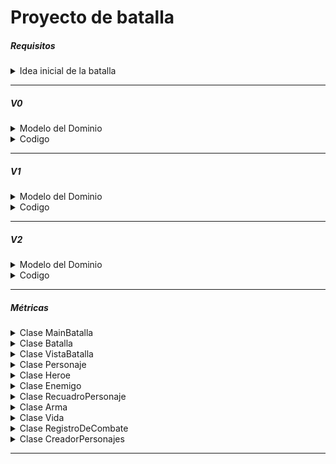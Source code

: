 # Proyecto de batalla

<h5> Requisitos </h5>

<details>
  <summary> Idea inicial de la batalla </summary><br>

  [Link](../docs/proyectos/pyBatalla.md)


</details>

<hr>
<h5>V0</h5>
<details>
  <summary>Modelo del Dominio</summary>

  |Diagrama de clases
|:-:
|![](../out/Grupo1/V0/MDominio/Clases/Clases.png)
|[Link](/Grupo1/V0/MDominio/Clases.puml)
</details>
<details>
  <summary>Codigo</summary>

  [Link](/Grupo1/V0/Codigo/Grupo1Batalla/src)
</details>
<hr>

<h5>V1</h5>
<details>
  <summary>Modelo del Dominio</summary>

  |Diagrama de clases
|:-:
|![](../out/Grupo1/V1/MDominio/ClasesCompleto/ClasesCompleto.png)
|[Link](/Grupo1/V1/MDominio/ClasesCompleto.puml)
</details>
<details>
  <summary>Codigo</summary>

  [Link](/Grupo1/V1/Codigo/Grupo1Batalla/src)
</details>
<hr>
<h5>V2</h5>
<details>
  <summary>Modelo del Dominio</summary>

  |Diagrama de clases
|:-:
|![](../out/Grupo1/V2/MDominio/Clases/Clases.png)
|[Link](/Grupo1/V2/MDominio/Clases.puml)
</details>
<details>
  <summary>Codigo</summary>

  [Link](/Grupo1/V2/Codigo/Grupo1Batalla/src)
</details>
<hr>


<h5>Métricas</h5>

<details>
  <summary>Clase MainBatalla</summary>

### Métricas de la clase MainBatalla

| Métricas  | Valor |
|---|---|
| Número de líneas | 8   |
| Número de métodos           | 1      |
| Número de atributos          | 0     |

### Métricas métodos clase MainBatalla

|Método| Parámetros | Líneas | Sentencias anidadas| Complejidad ciclomática|
|----|-----| ---- | -----| ---- |
|main() | 1 | 3 |  0 |   1  |

</details>

<details>
  <summary>Clase Batalla</summary>

### Métricas de la clase Batalla
| Métrica | Valor |
| --- | --- |
| Número de líneas | 51 |
| Número de métodos | 7 |
| Número de atributos | 3 |

### Métricas métodos clase Batalla

|Método| Parámetros | Líneas | Sentencias anidadas| Complejidad ciclomática|
|----|-----| ---- | -----| ---- |
|Batalla() | 2 | 3 |  0 |   1  |
|comenzarBatalla() | 0 | 15 | 2 | 5 |
|turnoHeroe() |  0 | 5 |  0 |   2  |
|turnoEnemigo() | 0 | 4 |  0 |   2  |
|personajeJaMuerto() | 1 | 1 |  0 |   1  |
|jugadorEligeAccion() | 0 | 8 |  0 |   4  |
|enemigoActua() | 0 | 2 |  0 |   1  |

</details>

<details>
  <summary>Clase VistaBatalla</summary>

### Métricas de la clase VistaBatalla

| Métricas                | Valor |
|------------------------|-------|
| Número de líneas        | 60   |
| Número de métodos       | 11     |
| Número de atributos     | 6     |

### Métricas métodos clase VistaBatalla

|Método| Parámetros | Líneas | Sentencias anidadas| Complejidad ciclomática|
|----|-----| ---- | -----| ---- |
|VistaBatalla() | 2 | 3 |  0 |   1  |
|imprimirInterfaz() | 0 | 1 | 0 | 1  |
|anuciarGanador() | 1 | 1 | 0 | 1  |
|elegirAcción() | 0 | 10 | 0 | 5  |
|elegirArma() | 0 | 2 | 0 | 1  |
|esperarInteraccion() | 0 | 2 | 0 | 1  |
|scanElegir() | 1 | 7 | 0 | 3  |
|mostrarAcciones() | 0 | 4 | 0 | 2  |
|mostrarArmas() | 0 | 3 | 0 | 2 |
|imprimirAccionesDeTurnoActual() | 0 | 1 | 0 | 1 |
|imprimeRecuentoDeBatalla() | 0 | 3 | 0 | 2 |


</details>

  <details>
  <summary>Clase Personaje</summary>

### Métricas de la clase Personaje

| Métricas  | Valor |
|---|---|
| Número de líneas | 64      |
| Número de métodos           | 16       |
| Número de atributos          | 6        |

### Métricas métodos clase Personaje

|Método| Parámetros | Líneas | Sentencias anidadas| Complejidad ciclomática|
|----|-----| ---- | -----| ---- |
|Personaje() | 6 | 4 |  0 |   1  |
|recibirDaño() | 1 | 3 | 0 | 1  |
|atacar() | 1 | 10 | 0 | 3 |
|puedeActuar() | 0 | 1 | 0 | 1  |
|avanzarTurnoSinActuar() | 0 | 1 | 0 | 1  |
|curarseDesmayado() | 0 | 7 | 0 | 3  |
|comprobarSiSeDespierta() | 0 | 2 | 0 | 2  |
|despertar() | 0 | 2 | 0 | 1  |
|estaVivo() | 0 | 1 | 0 | 1  |
|desmayar() | 0 | 2 | 0 | 1  |
|getVidaActual() | 0 | 1 | 0 | 1  |
|equiparArma() | 0 | 1 | 0 | 1  |
|getArmas() | 0 | 1 | 0 | 1  |
|getSprite() | 0 | 1 | 0 | 1  |
|getNombre() | 0 | 1 | 0 | 1  |


  </details>

<details>
  <summary>Clase Heroe</summary>

### Métricas de la clase Heroe

| Métricas  | Valor |
|---|---|
| Número de líneas | 56      |
| Número de métodos           | 9    |
| Número de atributos          | 5      |

### Métricas métodos clase Heroe

|Método| Parámetros | Líneas | Sentencias anidadas| Complejidad ciclomática|
|----|-----| ---- | -----| ---- |
|Heroe() | 4 | 1 |  0 |   1  |
|defenderse() | 0 | 4 | 0 | 2  |
|iniciarEstadoDeCuración() | 0 | 3 | 0 | 1  |
|avanzarTurnoDeCuración() | 0 | 7 | 0 | 3  |
|puedeActuar() | 0 | 1 | 0 | 1  |
|recibirDaño() | 1 | 8 | 0 | 2  |
|avanzarTurnoSinActuar() | 0 | 7 | 0 | 5  |
|recibirDañoDefendiendose() | 1 | 6 | 0 | 2  |
|getAcciones() | 0 | 1 | 0 | 1  |

</details>

<details>
  <summary>Clase Enemigo</summary>

### Métricas de la clase Enemigo

| Métricas  | Valor |
|---|---|
| Número de líneas | 9    |
| Número de métodos           | 2       |
| Número de atributos          | 0        |

### Métricas métodos clase Enemigo

|Método| Parámetros | Líneas | Sentencias anidadas| Complejidad ciclomática|
|----|-----| ---- | -----| ---- |
|Enemigo() | 4 | 1 |  0 |   1  |
|equiparArmaAleatoria() | 0 | 2 | 0 | 1  |

</details>

<details>
  <summary>Clase RecuadroPersonaje</summary>

  ### Métricas de la clase RecuadroPersonaje


| Métricas  | Valor |
|---|---|
| Número de líneas | 58   |
| Número de métodos           | 7     |
| Número de atributos          | 2      |

### Métricas métodos clase RecuadroPersonaje

|Método| Parámetros | Líneas | Sentencias anidadas| Complejidad ciclomática|
|----|-----| ---- | -----| ---- |
|RecuadroPersonaje() | 2 | 2 |  0 |   1  |
|unirSprites() | 0 | 7 | 0 | 2  |
|llenarHuecos() | 2 | 7 | 0 | 3  |
|imprimir() | 0 | 4 | 0 | 2  |
|prepararRecuadro() | 0 | 14 | 0 | 1  |
|calcularEspacioNombres() | 1 | 1 | 0 | 1  |
|calcularEspacioVidas() | 3 | 1 | 0 | 1  |


</details>

<details>
  <summary>Clase Arma</summary>

### Métricas de la clase Arma
| Métricas  | Valor |
|---|---|
| Número de líneas | 21   |
| Número de métodos           | 6    |
| Número de atributos          | 4     |

### Métricas métodos clase Arma

|Método| Parámetros | Líneas | Sentencias anidadas| Complejidad ciclomática|
|----|-----| ---- | -----| ---- |
|Arma() | 4 | 4 |  0 |   1  |
|getNombre() | 0 | 1 | 0 | 1  |
|getDurabilidad() | 0 | 1 | 0 | 1  |
|getDaño() | 0 | 1 | 0 | 1  |
|getProbAcertar() | 0 | 1 | 0 | 1  |
|desgastar() | 0 | 1 | 0 | 1  |

</details>

<details>
  <summary>Clase Vida</summary>

### Métricas de la clase Vida
| Métricas  | Valor |
|---|---|
| Número de líneas | 27   |
| Número de métodos           | 8   |
| Número de atributos          | 4     |

### Métricas métodos clase Vida

|Método| Parámetros | Líneas | Sentencias anidadas| Complejidad ciclomática|
|----|-----| ---- | -----| ---- |
|Vida() | 3 | 4 |  0 |   1  |
|restarVida() | 1 | 1 |  0 |   1  |
|curarDesmayado() | 0 | 1 |  0 |   1  |
|curarPorCompleto() | 0 | 1 |  0 |   1  |
|getUmbralDesmayo() | 0 | 1 |  0 |   1  |
|getVidaARecuperarDesmayado() | 0 | 1 |  0 |   1  |
|getVidaActual() | 0 | 1 |  0 |   1  |
|mayorQueCero() | 0 | 1 |  0 |   1  |
|debajoDelUmbral() | 0 | 1 |  0 |   1  |

</details>

<details>
  <summary>Clase RegistroDeCombate</summary>

### Métricas de la clase RegistroDeCombate

| Métricas  | Valor |
|---|---|
| Número de líneas | 20   |
| Número de métodos           | 5      |
| Número de atributos          | 2      |

### Métricas métodos clase Arma

|Método| Parámetros | Líneas | Sentencias anidadas| Complejidad ciclomática|
|----|-----| ---- | -----| ---- |
|anadirLog() | 1 | 6 | 0 | 2  |
|pasarTurno() | 0 | 1 | 0 | 1  |
|turnoActual() | 0 | 1 | 0 | 1  |
|getLog() | 0 | 1 | 0 | 1  |
|getAccionesTurnoActual() | 0 | 1 | 0 | 1  |

</details>

<details>
  <summary>Clase CreadorPersonajes</summary>

  ### Métricas de la clase CreadorPersonajes

| Métricas  | Valor |
|---|---|
| Número de líneas | 50   |
| Número de métodos           | 2      |
| Número de atributos          | 0      |

### Métricas métodos clase CreadorPersonaje

|Método| Parámetros | Líneas | Sentencias anidadas| Complejidad ciclomática|
|----|-----| ---- | -----| ---- |
|Enemigo() | 0 | 22 | 0 | 1  |
|Heroe() | 0 | 22 | 0 | 1  |

</details>

<hr>






